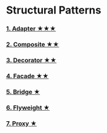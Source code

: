 # Structural Patterns
### [1. Adapter ★★★](AdapterPattern)
### [2. Composite ★★](CompositePattern)
### [3. Decorator ★★](DecoratorPattern)
### [4. Facade ★★](FacadePattern)
### [5. Bridge ★](BridgePattern)
### [6. Flyweight ★](FlyweightPattern)
### [7. Proxy ★](ProxyPattern)
